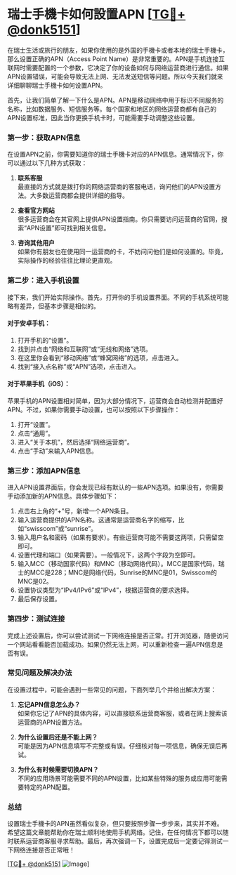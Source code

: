 # 瑞士手機卡如何設置APN [[TG💪+ @donk5151](https://t.me/s/donk5151)]

在瑞士生活或旅行的朋友，如果你使用的是外国的手機卡或者本地的瑞士手機卡，那么设置正确的APN（Access Point Name）是非常重要的。APN是手机连接互联网时需要配置的一个参数，它决定了你的设备如何与网络运营商进行通信。如果APN设置错误，可能会导致无法上网、无法发送短信等问题。所以今天我们就来详细聊聊瑞士手機卡如何设置APN。

首先，让我们简单了解一下什么是APN。APN是移动网络中用于标识不同服务的名称，比如数据服务、短信服务等。每个国家和地区的网络运营商都有自己的APN设置标准，因此当你更换手机卡时，可能需要手动调整这些设置。

### **第一步：获取APN信息**

在设置APN之前，你需要知道你的瑞士手機卡对应的APN信息。通常情况下，你可以通过以下几种方式获取：

1. **联系客服**  
   最直接的方式就是拨打你的网络运营商的客服电话，询问他们的APN设置方法。大多数运营商都会提供详细的指导。

2. **查看官方网站**  
   很多运营商会在其官网上提供APN设置指南。你只需要访问运营商的官网，搜索“APN设置”即可找到相关信息。

3. **咨询其他用户**  
   如果你有朋友也在使用同一运营商的卡，不妨问问他们是如何设置的。毕竟，实际操作的经验往往比理论更直观。

### **第二步：进入手机设置**

接下来，我们开始实际操作。首先，打开你的手机设置界面。不同的手机系统可能略有差异，但基本步骤是相似的。

#### **对于安卓手机：**
1. 打开手机的“设置”。
2. 找到并点击“网络和互联网”或“无线和网络”选项。
3. 在这里你会看到“移动网络”或“蜂窝网络”的选项，点击进入。
4. 找到“接入点名称”或“APN”选项，点击进入。

#### **对于苹果手机（iOS）：**
苹果手机的APN设置相对简单，因为大部分情况下，运营商会自动检测并配置好APN。不过，如果你需要手动设置，也可以按照以下步骤操作：
1. 打开“设置”。
2. 点击“通用”。
3. 进入“关于本机”，然后选择“网络运营商”。
4. 点击“手动”来输入APN信息。

### **第三步：添加APN信息**

进入APN设置界面后，你会发现已经有默认的一些APN选项。如果没有，你需要手动添加新的APN信息。具体步骤如下：

1. 点击右上角的“+”号，新增一个APN条目。
2. 输入运营商提供的APN名称。这通常是运营商名字的缩写，比如“swisscom”或“sunrise”。
3. 输入用户名和密码（如果有要求）。有些运营商可能不需要这两项，只需留空即可。
4. 设置代理和端口（如果需要）。一般情况下，这两个字段为空即可。
5. 输入MCC（移动国家代码）和MNC（移动网络代码）。MCC是国家代码，瑞士的MCC是228；MNC是网络代码，Sunrise的MNC是01，Swisscom的MNC是02。
6. 设置协议类型为“IPv4/IPv6”或“IPv4”，根据运营商的要求选择。
7. 最后保存设置。

### **第四步：测试连接**

完成上述设置后，你可以尝试测试一下网络连接是否正常。打开浏览器，随便访问一个网站看看能否加载成功。如果仍然无法上网，可以重新检查一遍APN信息是否有误。

### **常见问题及解决办法**

在设置过程中，可能会遇到一些常见的问题，下面列举几个并给出解决方案：

1. **忘记APN信息怎么办？**  
   如果你忘记了APN的具体内容，可以直接联系运营商客服，或者在网上搜索该运营商的APN设置方法。

2. **为什么设置后还是不能上网？**  
   可能是因为APN信息填写不完整或有误。仔细核对每一项信息，确保无误后再试。

3. **为什么有时候需要切换APN？**  
   不同的应用场景可能需要不同的APN设置，比如某些特殊的服务或应用可能需要特定的APN配置。

### **总结**

设置瑞士手機卡的APN虽然看似复杂，但只要按照步骤一步步来，其实并不难。希望这篇文章能帮助你在瑞士顺利地使用手机网络。记住，在任何情况下都可以随时联系运营商客服寻求帮助。最后，再次强调一下，设置完成后一定要记得测试一下网络连接是否正常哦！

[[TG💪+ @donk5151](https://t.me/s/donk5151) ![Image](https://i.postimg.cc/rwNCRYN7/Snipaste-2025-04-30-17-27-05.png)]